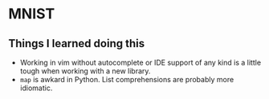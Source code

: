 # MNIST

## Things I learned doing this
- Working in vim without autocomplete or IDE support of any kind is a little tough when working with a new library.
- `map` is awkard in Python. List comprehensions are probably more idiomatic. 

